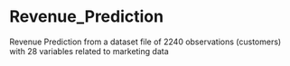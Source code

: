 # Revenue_Prediction
Revenue Prediction from a dataset file of 2240 observations (customers) with 28 variables related to marketing data
